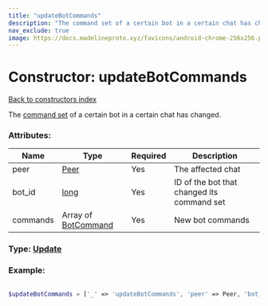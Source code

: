 ```yaml
---
title: "updateBotCommands"
description: "The command set of a certain bot in a certain chat has changed."
nav_exclude: true
image: https://docs.madelineproto.xyz/favicons/android-chrome-256x256.png
---
```

# Constructor: updateBotCommands  
[Back to constructors index](/API_docs/constructors/index.html)



The [command set](https://core.telegram.org/bots/api#june-25-2021) of a certain bot in a certain chat has changed.

### Attributes:

| Name     |    Type       | Required | Description |
|----------|---------------|----------|-------------|
|peer|[Peer](/API_docs/types/Peer.html) | Yes|The affected chat|
|bot\_id|[long](/API_docs/types/long.html) | Yes|ID of the bot that changed its command set|
|commands|Array of [BotCommand](/API_docs/types/BotCommand.html) | Yes|New bot commands|



### Type: [Update](/API_docs/types/Update.html)


### Example:

```php

$updateBotCommands = ['_' => 'updateBotCommands', 'peer' => Peer, 'bot_id' => long, 'commands' => [BotCommand, BotCommand]];
```  
